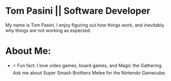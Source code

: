 <!DOCTYPE html>
<html>
<head>
</head>
<body>

<h1>Tom Pasini || Software Developer</h1>

<p>My name is Tom Pasini. I enjoy figuring out how things work, and inevitably why things are not working as expected.</p>

<h1>About Me:</h1>

</body>
</html>

- ⚡ Fun fact:
I love video games, board games, and Magic the Gathering. Ask me about Super Smash Brothers Melee for the Nintendo Gamecube.


<!--
**tompasini/tompasini** is a ✨ _special_ ✨ repository because its `README.md` (this file) appears on your GitHub profile.

Here are some ideas to get you started:

- 🔭 I’m currently working on ...
- 🌱 I’m currently learning ...
- 👯 I’m looking to collaborate on ...
- 🤔 I’m looking for help with ...
- 💬 Ask me about ...
- 📫 How to reach me: ...
- 😄 Pronouns: ...
- ⚡ Fun fact: ...
-->
